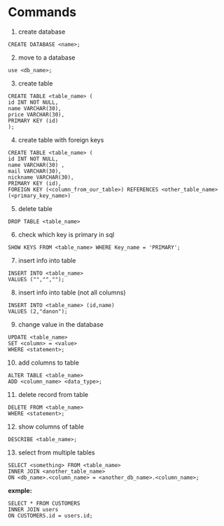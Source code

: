 # Commands
1) create database
```
CREATE DATABASE <name>;
```
2) move to a database
```
use <db_name>;
```
3) create table
```
CREATE TABLE <table_name> (
id INT NOT NULL,
name VARCHAR(30),
price VARCHAR(30),
PRIMARY KEY (id)
);
```

4) create table with foreign keys
```
CREATE TABLE <table_name> (
id INT NOT NULL,
name VARCHAR(30) ,
mail VARCHAR(30),
nickname VARCHAR(30),
PRIMARY KEY (id),
FOREIGN KEY (<column_from_our_table>) REFERENCES <other_table_name>(<primary_key_name>)
```
5) delete table
```
DROP TABLE <table_name>
```
6) check which key is primary in sql
```
SHOW KEYS FROM <table_name> WHERE Key_name = 'PRIMARY';
```
7) insert info into table
```
INSERT INTO <table_name>
VALUES ("","","");
```
8) insert info into table (not all columns)
```
INSERT INTO <table_name> (id,name)
VALUES (2,"danon");
```
9) change value in the database
```
UPDATE <table_name>
SET <column> = <value>
WHERE <statement>;
```
10) add columns to table
```
ALTER TABLE <table_name>
ADD <column_name> <data_type>;
```
11) delete record from table
```
DELETE FROM <table_name>
WHERE <statement>;
```
12) show columns of table
```
DESCRIBE <table_name>;
```
13) select from multiple tables
```
SELECT <something> FROM <table_name>
INNER JOIN <another_table_name>
ON <db_name>.<column_name> = <another_db_name>.<column_name>;
```
<b>exmple:</b>
```
SELECT * FROM CUSTOMERS
INNER JOIN users
ON CUSTOMERS.id = users.id;
```
